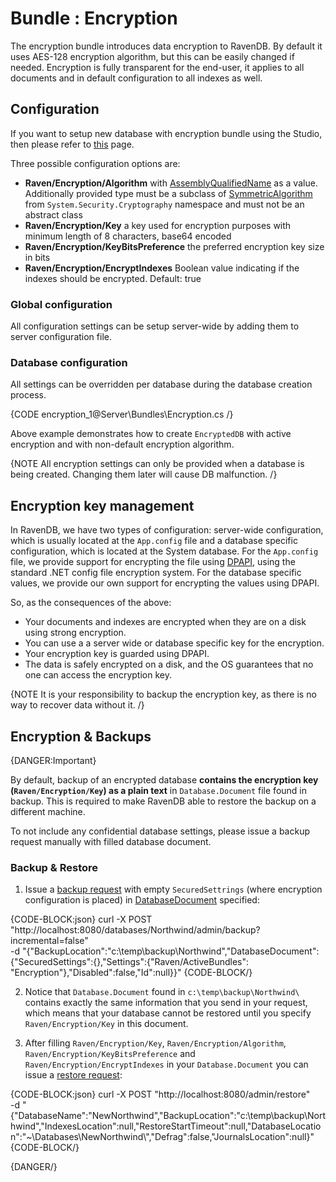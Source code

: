 # Bundle : Encryption

The encryption bundle introduces data encryption to RavenDB. By default it uses AES-128 encryption algorithm, but this can be easily changed if needed. Encryption is fully transparent for the end-user, it applies to all documents and in default configuration to all indexes as well.

## Configuration

If you want to setup new database with encryption bundle using the Studio, then please refer to [this](../../studio/walkthroughs/how-to-setup-encryption) page.

Three possible configuration options are:   
* **Raven/Encryption/Algorithm** with [AssemblyQualifiedName](http://msdn.microsoft.com/en-us/library/system.type.assemblyqualifiedname.aspx) as a value. Additionally provided type must be a subclass of [SymmetricAlgorithm](http://msdn.microsoft.com/en-us/library/system.security.cryptography.symmetricalgorithm.aspx) from `System.Security.Cryptography` namespace and must not be an abstract class    
* **Raven/Encryption/Key** a key used for encryption purposes with minimum length of 8 characters, base64 encoded    
* **Raven/Encryption/KeyBitsPreference** the preferred encryption key size in bits 
* **Raven/Encryption/EncryptIndexes** Boolean value indicating if the indexes should be encrypted. Default: true   

### Global configuration

All configuration settings can be setup server-wide by adding them to server configuration file.

### Database configuration

All settings can be overridden per database during the database creation process.

{CODE encryption_1@Server\Bundles\Encryption.cs /}

Above example demonstrates how to create `EncryptedDB` with active encryption and with non-default encryption algorithm.

{NOTE All encryption settings can only be provided when a database is being created. Changing them later will cause DB malfunction. /}

## Encryption key management

In RavenDB, we have two types of configuration: server-wide configuration, which is usually located at the `App.config` file and a database specific configuration, which is located at the System database. For the `App.config` file, we provide support for encrypting the file using [DPAPI](http://en.wikipedia.org/wiki/Data_Protection_API), using the standard .NET config file encryption system. For the database specific values, we provide our own support for encrypting the values using DPAPI.

So, as the consequences of the above:    
*	Your documents and indexes are encrypted when they are on a disk using strong encryption.    
*	You can use a a server wide or database specific key for the encryption.   
*	Your encryption key is guarded using DPAPI.   
*	The data is safely encrypted on a disk, and the OS guarantees that no one can access the encryption key.   

{NOTE It is your responsibility to backup the encryption key, as there is no way to recover data without it. /}

## Encryption & Backups

{DANGER:Important}

By default, backup of an encrypted database **contains the encryption key (`Raven/Encryption/Key`) as a plain text** in `Database.Document` file found in backup. This is required to make RavenDB able to restore the backup on a different machine. 

To not include any confidential database settings, please issue a backup request manually with filled database document.

### Backup & Restore

1. Issue a [backup request](../../../http/client-api/commands/how-to/start-backup-restore-operations#startbackup) with empty `SecuredSettrings` (where encryption configuration is placed) in [DatabaseDocument](../../glossary/database-document) specified:

{CODE-BLOCK:json}
curl -X POST "http://localhost:8080/databases/Northwind/admin/backup?incremental=false" \
 -d "{\"BackupLocation\":\"c:\\temp\\backup\\Northwind\",\"DatabaseDocument\":{\"SecuredSettings\":{},\"Settings\":{\"Raven/ActiveBundles\": \"Encryption\"},\"Disabled\":false,\"Id\":null}}"
{CODE-BLOCK/}

2. Notice that `Database.Document` found in `c:\temp\backup\Northwind\` contains exactly the same information that you send in your request, which means that your database cannot be restored until you specify `Raven/Encryption/Key` in this document.

3. After filling `Raven/Encryption/Key`, `Raven/Encryption/Algorithm`, `Raven/Encryption/KeyBitsPreference` and `Raven/Encryption/EncryptIndexes` in your `Database.Document` you can issue a [restore request](../../../http/client-api/commands/how-to/start-backup-restore-operations#startrestore):

{CODE-BLOCK:json}
curl -X POST "http://localhost:8080/admin/restore" \
 -d "{\"DatabaseName\":\"NewNorthwind\",\"BackupLocation\":\"c:\\temp\\backup\\Northwind\",\"IndexesLocation\":null,\"RestoreStartTimeout\":null,\"DatabaseLocation\":\"~\\Databases\\NewNorthwind\\\",\"Defrag\":false,\"JournalsLocation\":null}"
{CODE-BLOCK/}

{DANGER/}